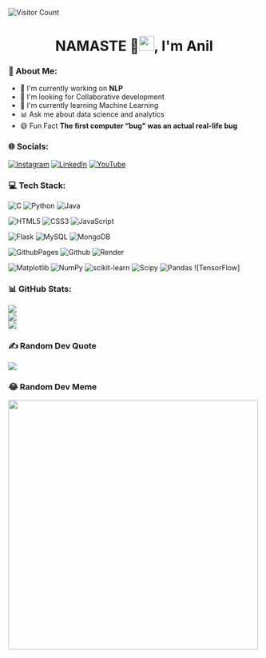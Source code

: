 ![Visitor Count](https://profile-counter.glitch.me/{Anil951}/count.svg)
<h1 align="center">NAMASTE 🙏<img src="https://raw.githubusercontent.com/MartinHeinz/MartinHeinz/master/wave.gif" width="30px" height="30px">, I'm Anil</h1>

### 💫 About Me:
- 📝 I'm currently working on **NLP**
- 🤝 I'm looking for Collaborative development
- 🌱 I'm currently learning Machine Learning
- 📊 Ask me about data science and analytics
- 😄 Fun Fact **The first computer “bug" was an actual real-life bug**

### 🌐 Socials:
[![Instagram](https://img.shields.io/badge/Instagram-%23E4405F.svg?logo=Instagram&logoColor=white)](https://instagram.com/thisis_anil) [![LinkedIn](https://img.shields.io/badge/LinkedIn-%230077B5.svg?logo=linkedin&logoColor=white)](https://www.linkedin.com/in/anilkumarborige/) [![YouTube](https://img.shields.io/badge/YouTube-%23FF0000.svg?logo=YouTube&logoColor=white)](https://youtube.com/@UC5NPBrkNuF83MxaHtliC4zA) 

### 💻 Tech Stack:
![C](https://img.shields.io/badge/c-%2300599C.svg?style=flat&logo=c&logoColor=white) ![Python](https://img.shields.io/badge/python-3670A0?style=flat&logo=python&logoColor=ffdd54) ![Java](https://img.shields.io/badge/java-%23ED8B00.svg?style=flat&logo=openjdk&logoColor=white) 

![HTML5](https://img.shields.io/badge/html5-%23E34F26.svg?style=flat&logo=html5&logoColor=white) ![CSS3](https://img.shields.io/badge/css3-%231572B6.svg?style=flat&logo=css3&logoColor=white) ![JavaScript](https://img.shields.io/badge/javascript-%23323330.svg?style=flat&logo=javascript&logoColor=%23F7DF1E)

![Flask](https://img.shields.io/badge/flask-%23000.svg?style=flat&logo=flask&logoColor=white) ![MySQL](https://img.shields.io/badge/mysql-%2300000f.svg?style=flat&logo=mysql&logoColor=white) ![MongoDB](https://img.shields.io/badge/MongoDB-%234ea94b.svg?style=flat&logo=mongodb&logoColor=white)

 ![GithubPages](https://img.shields.io/badge/github%20pages-121013?style=flat&logo=github&logoColor=white)  ![Github](https://img.shields.io/badge/GitHub-100000?style=for-the-badge&logo=github&logoColor=white) ![Render](https://img.shields.io/badge/Render-%46E3B7.svg?style=flat&logo=render&logoColor=white)  
 
 ![Matplotlib](https://img.shields.io/badge/Matplotlib-%23ffffff.svg?style=flat&logo=Matplotlib&logoColor=black) ![NumPy](https://img.shields.io/badge/numpy-%23013243.svg?style=flat&logo=numpy&logoColor=white) ![scikit-learn](https://img.shields.io/badge/scikit--learn-%23F7931E.svg?style=flat&logo=scikit-learn&logoColor=white) ![Scipy](https://img.shields.io/badge/SciPy-%230C55A5.svg?style=flat&logo=scipy&logoColor=%white) ![Pandas](https://img.shields.io/badge/pandas-%23150458.svg?style=flat&logo=pandas&logoColor=white) ![TensorFlow]

### 📊 GitHub Stats:
![](https://github-readme-stats.vercel.app/api?username=Anil951&theme=highcontrast&hide_border=false&include_all_commits=false&count_private=false)<br/>
![](https://github-readme-streak-stats.herokuapp.com/?user=Anil951&theme=highcontrast&hide_border=false)<br/>
![](https://github-readme-stats.vercel.app/api/top-langs/?username=Anil951&theme=highcontrast&hide_border=false&include_all_commits=false&count_private=false&layout=compact)

### ✍️ Random Dev Quote
![](https://quotes-github-readme.vercel.app/api?type=horizontal&theme=radical)

### 😂 Random Dev Meme
<img src='https://randommeme-five.vercel.app/' style="height: 500px;"/>



